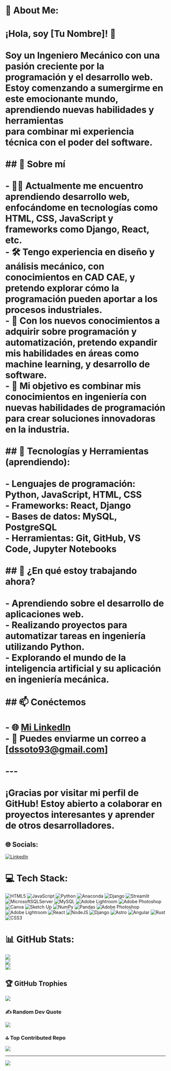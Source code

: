 # 💫 About Me:
# ¡Hola, soy [Tu Nombre]! 👋<br><br>Soy un **Ingeniero Mecánico** con una pasión creciente por la **programación** y el **desarrollo web**. <br>Estoy comenzando a sumergirme en este emocionante mundo, aprendiendo nuevas habilidades y herramientas<br>para combinar mi experiencia técnica con el poder del software.<br><br>## 🚀 Sobre mí<br><br>- 👨‍💻 Actualmente me encuentro aprendiendo **desarrollo web**, enfocándome en tecnologías como HTML, CSS, JavaScript y frameworks como Django, React, etc.<br>- 🛠️ Tengo experiencia en **diseño y análisis mecánico**, con conocimientos en CAD CAE, y pretendo explorar cómo la programación pueden aportar a los procesos industriales.<br>- 🌱 Con los nuevos conocimientos a adquirir sobre **programación**  y **automatización**, pretendo expandir mis habilidades en áreas como **machine learning**,  y **desarrollo de software**.<br>- 🤖 Mi objetivo es combinar mis conocimientos en ingeniería con nuevas habilidades de programación para crear soluciones innovadoras en la industria.<br><br>## 🔧 Tecnologías y Herramientas (aprendiendo):<br><br>- **Lenguajes de programación**: Python, JavaScript, HTML, CSS<br>- **Frameworks**: React, Django <br>- **Bases de datos**: MySQL, PostgreSQL <br>- **Herramientas**: Git, GitHub, VS Code, Jupyter Notebooks<br><br>## 🌱 ¿En qué estoy trabajando ahora?<br><br>- Aprendiendo sobre el desarrollo de aplicaciones web.<br>- Realizando proyectos para automatizar tareas en ingeniería utilizando Python.<br>- Explorando el mundo de la **inteligencia artificial** y su aplicación en ingeniería mecánica.<br><br>## 📫 Conéctemos<br><br>- 🌐 [Mi LinkedIn](https://www.linkedin.com/in/david-santis-soto-620066254)<br>- 📧 Puedes enviarme un correo a [dssoto93@gmail.com]<br><br>---<br><br>¡Gracias por visitar mi perfil de GitHub! Estoy abierto a colaborar en proyectos interesantes y aprender de otros desarrolladores.<br>


## 🌐 Socials:
[![LinkedIn](https://img.shields.io/badge/LinkedIn-%230077B5.svg?logo=linkedin&logoColor=white)](https://linkedin.com/in/www.linkedin.com/in/david-santis-soto-620066254) 

# 💻 Tech Stack:
![HTML5](https://img.shields.io/badge/html5-%23E34F26.svg?style=for-the-badge&logo=html5&logoColor=white) ![JavaScript](https://img.shields.io/badge/javascript-%23323330.svg?style=for-the-badge&logo=javascript&logoColor=%23F7DF1E) ![Python](https://img.shields.io/badge/python-3670A0?style=for-the-badge&logo=python&logoColor=ffdd54) ![Anaconda](https://img.shields.io/badge/Anaconda-%2344A833.svg?style=for-the-badge&logo=anaconda&logoColor=white) ![Django](https://img.shields.io/badge/django-%23092E20.svg?style=for-the-badge&logo=django&logoColor=white) ![Streamlit](https://img.shields.io/badge/Streamlit-%23FE4B4B.svg?style=for-the-badge&logo=streamlit&logoColor=white) ![MicrosoftSQLServer](https://img.shields.io/badge/Microsoft%20SQL%20Server-CC2927?style=for-the-badge&logo=microsoft%20sql%20server&logoColor=white) ![MySQL](https://img.shields.io/badge/mysql-4479A1.svg?style=for-the-badge&logo=mysql&logoColor=white) ![Adobe Lightroom](https://img.shields.io/badge/Adobe%20Lightroom-31A8FF.svg?style=for-the-badge&logo=Adobe%20Lightroom&logoColor=white) ![Adobe Photoshop](https://img.shields.io/badge/adobe%20photoshop-%2331A8FF.svg?style=for-the-badge&logo=adobe%20photoshop&logoColor=white) ![Canva](https://img.shields.io/badge/Canva-%2300C4CC.svg?style=for-the-badge&logo=Canva&logoColor=white) ![Sketch Up](https://img.shields.io/badge/SketchUp-005F9E?style=for-the-badge&logo=sketchup&logoColor=white) ![NumPy](https://img.shields.io/badge/numpy-%23013243.svg?style=for-the-badge&logo=numpy&logoColor=white) ![Pandas](https://img.shields.io/badge/pandas-%23150458.svg?style=for-the-badge&logo=pandas&logoColor=white) ![Adobe Photoshop](https://img.shields.io/badge/adobe%20photoshop-%2331A8FF.svg?style=for-the-badge&logo=adobe%20photoshop&logoColor=white) ![Adobe Lightroom](https://img.shields.io/badge/Adobe%20Lightroom-31A8FF.svg?style=for-the-badge&logo=Adobe%20Lightroom&logoColor=white) ![React](https://img.shields.io/badge/react-%2320232a.svg?style=for-the-badge&logo=react&logoColor=%2361DAFB) ![NodeJS](https://img.shields.io/badge/node.js-6DA55F?style=for-the-badge&logo=node.js&logoColor=white) ![Django](https://img.shields.io/badge/django-%23092E20.svg?style=for-the-badge&logo=django&logoColor=white) ![Astro](https://img.shields.io/badge/astro-%232C2052.svg?style=for-the-badge&logo=astro&logoColor=white) ![Angular](https://img.shields.io/badge/angular-%23DD0031.svg?style=for-the-badge&logo=angular&logoColor=white) ![Rust](https://img.shields.io/badge/rust-%23000000.svg?style=for-the-badge&logo=rust&logoColor=white) ![CSS3](https://img.shields.io/badge/css3-%231572B6.svg?style=for-the-badge&logo=css3&logoColor=white)
# 📊 GitHub Stats:
![](https://github-readme-stats.vercel.app/api?username=dssoto11&theme=calm_pink&hide_border=false&include_all_commits=false&count_private=false)<br/>
![](https://github-readme-streak-stats.herokuapp.com/?user=dssoto11&theme=calm_pink&hide_border=false)<br/>
![](https://github-readme-stats.vercel.app/api/top-langs/?username=dssoto11&theme=calm_pink&hide_border=false&include_all_commits=false&count_private=false&layout=compact)

## 🏆 GitHub Trophies
![](https://github-profile-trophy.vercel.app/?username=dssoto11&theme=calm_pink&no-frame=false&no-bg=true&margin-w=4)

### ✍️ Random Dev Quote
![](https://quotes-github-readme.vercel.app/api?type=horizontal&theme=radical)

### 🔝 Top Contributed Repo
![](https://github-contributor-stats.vercel.app/api?username=dssoto11&limit=5&theme=dark&combine_all_yearly_contributions=true)

---
[![](https://visitcount.itsvg.in/api?id=dssoto11&icon=0&color=0)](https://visitcount.itsvg.in)

<!-- Proudly created with GPRM ( https://gprm.itsvg.in ) -->
